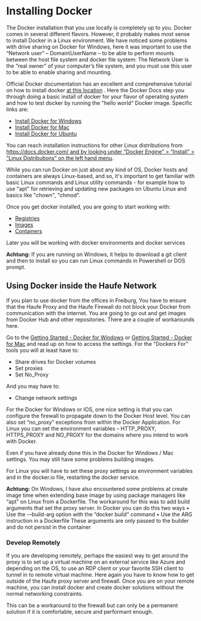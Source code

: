 # Installing Docker
The Docker installation that you use locally is completely up to you. Docker comes in several different flavors. However, it probably makes most sense to install Docker in a Linux environment. We have noticed some problems with drive sharing on Docker for Windows, here it was important to use the “Network user” – Domain\UserName – to be able to perform mounts between the host file system and docker file system: The Network User is the “real owner” of your computer’s file system, and you must use this user to be able to enable sharing and mounting. 

Official Docker documentation has an excellent and comprehensive tutorial on how to install docker [at this location](https://docs.docker.com/engine/getstarted/step_one/) . Here the Docker Docs step you through doing a basic install of docker for your flavor of operating system and how to test docker by running the "hello world" Docker image. Specific links are:
* [Install Docker for Windows](https://docs.docker.com/engine/installation/windows/)
* [Install Docker for Mac](https://docs.docker.com/engine/installation/mac/)
* [Install Docker for Ubuntu](https://docs.docker.com/engine/installation/linux/ubuntulinux/)

You can reach installation instructions for other Linux distributions from [https://docs.docker.com/ and by looking under “Docker Engine” > “Install” > “Linux Distributions” on the left hand menu](https://docs.docker.com/).

While you can run Docker on just about any kind of OS, Docker hosts and containers are always Linux-based, and so, it's important to get familiar with basic Linux commands and Linux utility commands - for example how to use "apt" for retrieving and updating new packages on Ubuntu Linux and basics like "chown", "chmod".

Once you get docker installed, you are going to start working with: 
* [Registries](https://docs.docker.com/docker-hub/)
* [Images](https://docs.docker.com/engine/understanding-docker#docker-images)
* [Containers](https://docs.docker.com/engine/understanding-docker#docker-containers)

Later you will be working with docker environments and docker services

**Achtung:** If you are running on Windows, it helps to download a git client and then to install so you can run Linux commands in Powershell or DOS prompt.

## Using Docker inside the Haufe Network
If you plan to use docker from the offices in Freiburg, You have to ensure that the Haufe Proxy and the Haufe Firewall do not block your Docker from communication with the internet. You are going to go out and get images from Docker Hub and other repositories. There are a couple of workarounds here. 

Go to the [Getting Started - Docker for Windows](https://docs.docker.com/docker-for-windows/) or [Getting Started - Docker for Mac](https://docs.docker.com/docker-for-mac/) and read up on how to access the settings. For the "Dockers For" tools you will at least have to:
* Share drives for Docker volumes
* Set proxies
* Set No_Proxy

And you may have to:
* Change network settings

For the Docker for Windows or IOS, one nice setting is that you can configure the firewall to propagate down to the Docker Host level. You can also set “no_proxy” exceptions from within the Docker Application. For Linux you can set the environment variables – HTTP_PROXY, HTTPS_PROXY and NO_PROXY for the domains where you intend to work with Docker. 

Even if you have already done this in the Docker for Windows / Mac settings. You may still have some problems building images. 

For Linux you will have to set these proxy settings as environment variables and in the docker.io file, restarting the docker service. 

**Achtung:** On Windows, I have also encountered some problems at create image time when extending base image by using package managers like “apt” on Linux from a Dockerfile. The workaround for this was to add build arguments that set the proxy server. In Docker you can do this two ways
•	Use the -–build-arg option with the “docker build” command
•	Use the ARG instruction in a Dockerfile
These arguments are only passed to the builder and do not persist in the container


### Develop Remotely

If you are developing remotely, perhaps the easiest way to get around the proxy is to set up a virtual machine on an external service like Azure and depending on the OS, to use an RDP client or your favorite SSH client to tunnel in to remote virtual machine. Here again you have to know how to get outside of the Haufe proxy server and firewall. Once you are on your remote machine, you can install docker and create docker solutions without the normal networking constraints. 

This can be a workaround to the firewall but can only be a permanent solution if it is comfortable, secure and performant enough. 












